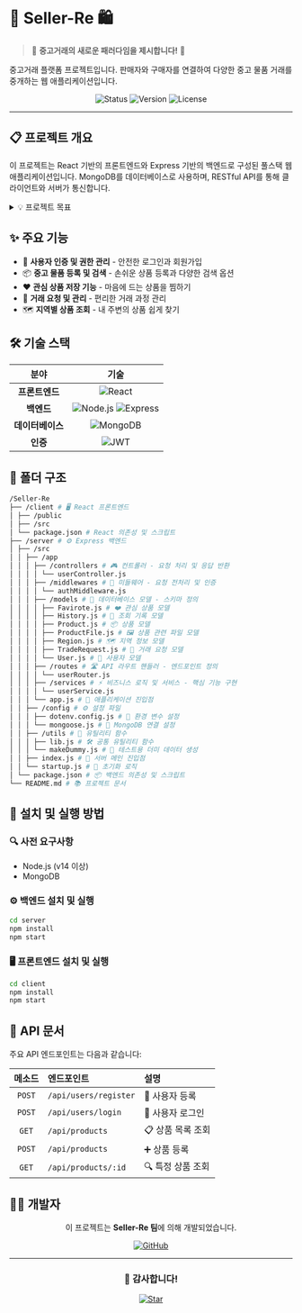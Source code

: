 # 🛒 Seller-Re 🛍️

> 💫 **중고거래의 새로운 패러다임을 제시합니다!** 💫

중고거래 플랫폼 프로젝트입니다. 판매자와 구매자를 연결하여 다양한 중고 물품 거래를 중개하는 웹 애플리케이션입니다.

<div align="center">
  
  ![Status](https://img.shields.io/badge/상태-개발중-yellow)
  ![Version](https://img.shields.io/badge/버전-1.0.0-blue)
  ![License](https://img.shields.io/badge/라이센스-MIT-green)
  
</div>

---

## 📋 프로젝트 개요

이 프로젝트는 React 기반의 프론트엔드와 Express 기반의 백엔드로 구성된 풀스택 웹 애플리케이션입니다. MongoDB를 데이터베이스로 사용하며, RESTful API를 통해 클라이언트와 서버가 통신합니다.

<details>
<summary>💡 프로젝트 목표</summary>
<br>
<ul>
  <li>사용자 친화적인 UI/UX 제공</li>
  <li>안전하고 신뢰할 수 있는 거래 환경 조성</li>
  <li>지역 기반 중고거래 활성화</li>
  <li>빠르고 효율적인 검색 기능 제공</li>
</ul>
</details>

## ✨ 주요 기능

- 🔐 **사용자 인증 및 권한 관리** - 안전한 로그인과 회원가입
- 📦 **중고 물품 등록 및 검색** - 손쉬운 상품 등록과 다양한 검색 옵션
- ❤️ **관심 상품 저장 기능** - 마음에 드는 상품을 찜하기
- 🤝 **거래 요청 및 관리** - 편리한 거래 과정 관리
- 🗺️ **지역별 상품 조회** - 내 주변의 상품 쉽게 찾기

## 🛠️ 기술 스택

<div align="center">
  
| 분야 | 기술 |
|:---:|:---:|
| **프론트엔드** | ![React](https://img.shields.io/badge/React-61DAFB?style=flat-square&logo=React&logoColor=black) |
| **백엔드** | ![Node.js](https://img.shields.io/badge/Node.js-339933?style=flat-square&logo=Node.js&logoColor=white) ![Express](https://img.shields.io/badge/Express-000000?style=flat-square&logo=Express&logoColor=white) |
| **데이터베이스** | ![MongoDB](https://img.shields.io/badge/MongoDB-47A248?style=flat-square&logo=MongoDB&logoColor=white) |
| **인증** | ![JWT](https://img.shields.io/badge/JWT-000000?style=flat-square&logo=JSON%20Web%20Tokens&logoColor=white) |
  
</div>

## 📂 폴더 구조

```bash
/Seller-Re 
├── /client # 🖥️ React 프론트엔드 
│ ├── /public 
│ ├── /src  
│ └── package.json # React 의존성 및 스크립트 
├── /server # ⚙️ Express 백엔드 
│ ├── /src  
│ │ ├── /app  
│ │ │ ├── /controllers # 🎮 컨트롤러 - 요청 처리 및 응답 반환
│ │ │ │ └── userController.js 
│ │ │ ├── /middlewares # 🔄 미들웨어 - 요청 전처리 및 인증
│ │ │ │ └── authMiddleware.js
│ │ │ ├── /models # 💾 데이터베이스 모델 - 스키마 정의
│ │ │ │ ├── Favirote.js # ❤️ 관심 상품 모델
│ │ │ │ ├── History.js # 📜 조회 기록 모델
│ │ │ │ ├── Product.js # 📦 상품 모델
│ │ │ │ ├── ProductFile.js # 🖼️ 상품 관련 파일 모델
│ │ │ │ ├── Region.js # 🗺️ 지역 정보 모델
│ │ │ │ ├── TradeRequest.js # 🤝 거래 요청 모델
│ │ │ │ └── User.js # 👤 사용자 모델
│ │ │ ├── /routes # 🛣️ API 라우트 핸들러 - 엔드포인트 정의
│ │ │ │ └── userRouter.js 
│ │ │ ├── /services # ⚡ 비즈니스 로직 및 서비스 - 핵심 기능 구현
│ │ │ │ └── userService.js 
│ │ │ └── app.js # 🚀 애플리케이션 진입점 
│ │ ├── /config # ⚙️ 설정 파일
│ │ │ ├── dotenv.config.js # 🔐 환경 변수 설정
│ │ │ └── mongoose.js # 🔌 MongoDB 연결 설정
│ │ ├── /utils # 🔧 유틸리티 함수
│ │ │ ├── lib.js # 🛠️ 공통 유틸리티 함수
│ │ │ └── makeDummy.js # 🧪 테스트용 더미 데이터 생성
│ │ ├── index.js # 🏁 서버 메인 진입점 
│ │ └── startup.js # 🚦 초기화 로직 
│ └── package.json # 📦 백엔드 의존성 및 스크립트 
└── README.md # 📚 프로젝트 문서
```

## 🚀 설치 및 실행 방법

### 🔍 사전 요구사항
- Node.js (v14 이상)
- MongoDB

### ⚙️ 백엔드 설치 및 실행
```bash
cd server
npm install
npm start
```

### 🖥️ 프론트엔드 설치 및 실행
```bash
cd client
npm install
npm start
```

## 📡 API 문서

주요 API 엔드포인트는 다음과 같습니다:

| 메소드 | 엔드포인트 | 설명 |
|:---:|:---|:---|
| `POST` | `/api/users/register` | 👤 사용자 등록 |
| `POST` | `/api/users/login` | 🔑 사용자 로그인 |
| `GET` | `/api/products` | 📋 상품 목록 조회 |
| `POST` | `/api/products` | ➕ 상품 등록 |
| `GET` | `/api/products/:id` | 🔍 특정 상품 조회 |

## 👨‍💻 개발자

<div align="center">
  
  이 프로젝트는 **Seller-Re 팀**에 의해 개발되었습니다.
  
  [![GitHub](https://img.shields.io/badge/GitHub-181717?style=for-the-badge&logo=github&logoColor=white)](https://github.com/Seller-Re)
  
  ---
  
  ### 🙏 감사합니다!
  
  [![Star](https://img.shields.io/github/stars/Seller-Re/Seller-Re?style=social)](https://github.com/Seller-Re/Seller-Re)
